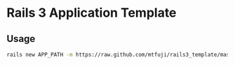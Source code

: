 # Rails 3 Application Template

## Usage

```bash
rails new APP_PATH -m https://raw.github.com/mtfuji/rails3_template/master/app_template.rb
```

